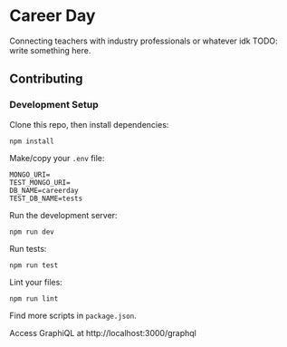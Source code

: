 # Career Day

Connecting teachers with industry professionals or whatever idk TODO: write something here.

## Contributing

### Development Setup

Clone this repo, then install dependencies:

```
npm install
```

Make/copy your `.env` file:

```
MONGO_URI=
TEST_MONGO_URI=
DB_NAME=careerday
TEST_DB_NAME=tests
```

Run the development server:

```
npm run dev
```

Run tests:

```
npm run test
```

Lint your files:

```
npm run lint
```

Find more scripts in `package.json`.

Access GraphiQL at http://localhost:3000/graphql
